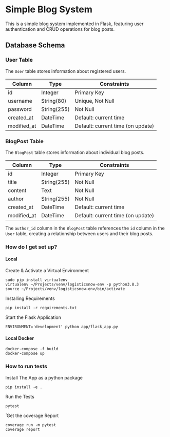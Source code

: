 # Simple Blog System

This is a simple blog system implemented in Flask, featuring user authentication and CRUD operations for blog posts.

## Database Schema

### User Table

The `User` table stores information about registered users.

| Column      | Type         | Constraints              |
|-------------|--------------|--------------------------|
| id          | Integer      | Primary Key              |
| username    | String(80)   | Unique, Not Null         |
| password    | String(255)  | Not Null                 |
| created_at  | DateTime     | Default: current time    |
| modified_at | DateTime     | Default: current time    (on update) |

### BlogPost Table

The `BlogPost` table stores information about individual blog posts.

| Column      | Type         | Constraints              |
|-------------|--------------|--------------------------|
| id          | Integer      | Primary Key              |
| title       | String(255)  | Not Null                 |
| content     | Text         | Not Null                 |
| author      | String(255)  | Not Null                 |
| created_at  | DateTime     | Default: current time    |
| modified_at | DateTime     | Default: current time    (on update) |

The `author_id` column in the `BlogPost` table references the `id` column in the `User` table, creating a relationship between users and their blog posts.


### How do I get set up? ###

#### Local ####

Create & Activate a Virtual Environment

```commandline
sudo pip install virtualenv
virtualenv ~/Projects/venv/logisticsnow-env -p python3.8.3
source ~/Projects/venv/logisticsnow-env/bin/activate
```

Installing Requirements

```commandline
pip install -r requirements.txt
```

Start the Flask Application

```commandline
ENVIRONMENT='development' python app/flask_app.py
```

#### Local Docker

```commandline
docker-compose -f build
docker-compose up
```

### How to run tests

Install The App as a python package

```commandline
pip install -e .
```

Run the Tests

```commandline
pytest
```

̄
Get the coverage Report

```commandline
coverage run -m pytest
coverage report
```

